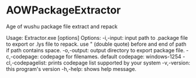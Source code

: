 # AOWPackageExtractor
Age of wushu package file extract and repack

Usage: Extractor.exe [options]
Options:
        -i,-input:          input path to .package file to export or .lys file to repack.
                            use " (double quote) before and end of path if path contains space.
        -o,-output:         output directory to export package file.
        -c,-codepage:       codepage for filenames. default codepage: windows-1254
        -cl,-codepagelist:  prints codepage list supported by your system
        -v,-version:        this program's version
        -h,-help:           shows help message.
